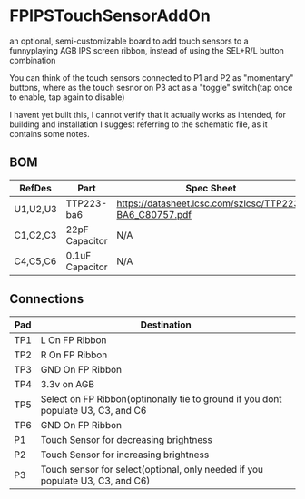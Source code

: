 # FPIPSTouchSensorAddOn
an optional, semi-customizable board to add touch sensors to a funnyplaying AGB IPS screen ribbon, instead of using the SEL+R/L button combination

You can think of the touch sensors connected to P1 and P2 as "momentary" buttons, where as the touch sesnor on P3 act as a "toggle" switch(tap once to enable, tap again to disable)

I havent yet built this, I cannot verify that it actually works as intended, for building and installation I suggest referring to the schematic file, as it contains some notes.

## BOM

| RefDes | Part | Spec Sheet|
|--------|-----|------------|
|U1,U2,U3|TTP223-ba6| https://datasheet.lcsc.com/szlcsc/TTP223-BA6_C80757.pdf |
|C1,C2,C3|22pF Capacitor| N/A |
|C4,C5,C6|0.1uF Capacitor| N/A|


## Connections
| Pad |  Destination  |
|-----|---------------|
| TP1 | L On FP Ribbon|
| TP2 | R On FP Ribbon|
| TP3 | GND On FP Ribbon|
| TP4 | 3.3v on AGB |
| TP5 | Select on FP Ribbon(optinonally tie to ground if you dont populate U3, C3, and C6 |
| TP6 | GND On FP Ribbon |
| P1 | Touch Sensor for decreasing brightness |
| P2 | Touch Sensor for increasing brightness |
| P3 | Touch sensor for select(optional, only needed if you populate U3, C3, and C6) |
